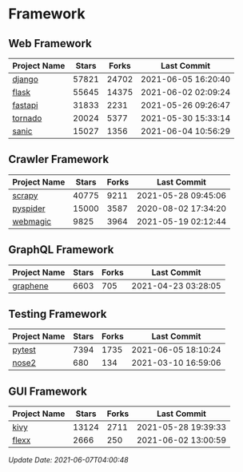 # Framework

## Web Framework
| Project Name | Stars | Forks | Last Commit |
| ------------ | ----- | ----- | ----------- |
| [django](https://github.com/django/django) | 57821 | 24702 | 2021-06-05 16:20:40 |
| [flask](https://github.com/pallets/flask) | 55645 | 14375 | 2021-06-02 02:09:24 |
| [fastapi](https://github.com/tiangolo/fastapi) | 31833 | 2231 | 2021-05-26 09:26:47 |
| [tornado](https://github.com/tornadoweb/tornado) | 20024 | 5377 | 2021-05-30 15:33:14 |
| [sanic](https://github.com/sanic-org/sanic) | 15027 | 1356 | 2021-06-04 10:56:29 |

## Crawler Framework
| Project Name | Stars | Forks | Last Commit |
| ------------ | ----- | ----- | ----------- |
| [scrapy](https://github.com/scrapy/scrapy) | 40775 | 9211 | 2021-05-28 09:45:06 |
| [pyspider](https://github.com/binux/pyspider) | 15000 | 3587 | 2020-08-02 17:34:20 |
| [webmagic](https://github.com/code4craft/webmagic) | 9825 | 3964 | 2021-05-19 02:12:44 |

## GraphQL Framework
| Project Name | Stars | Forks | Last Commit |
| ------------ | ----- | ----- | ----------- |
| [graphene](https://github.com/graphql-python/graphene) | 6603 | 705 | 2021-04-23 03:28:05 |

## Testing Framework
| Project Name | Stars | Forks | Last Commit |
| ------------ | ----- | ----- | ----------- |
| [pytest](https://github.com/pytest-dev/pytest) | 7394 | 1735 | 2021-06-05 18:10:24 |
| [nose2](https://github.com/nose-devs/nose2) | 680 | 134 | 2021-03-10 16:59:06 |

## GUI Framework
| Project Name | Stars | Forks | Last Commit |
| ------------ | ----- | ----- | ----------- |
| [kivy](https://github.com/kivy/kivy) | 13124 | 2711 | 2021-05-28 19:39:33 |
| [flexx](https://github.com/flexxui/flexx) | 2666 | 250 | 2021-06-02 13:00:59 |

*Update Date: 2021-06-07T04:00:48*